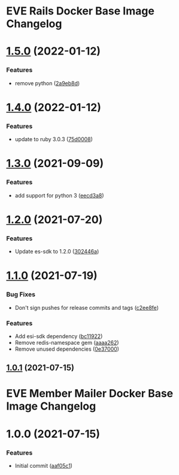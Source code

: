 # EVE Rails Docker Base Image Changelog

# [1.5.0](https://github.com/bokoboshahni/eve-rails-docker-base/compare/v1.4.0...v1.5.0) (2022-01-12)


### Features

* remove python ([2a9eb8d](https://github.com/bokoboshahni/eve-rails-docker-base/commit/2a9eb8da56f7a90b72e6b10778a562ff8c85cac7))

# [1.4.0](https://github.com/bokoboshahni/eve-rails-docker-base/compare/v1.3.0...v1.4.0) (2022-01-12)


### Features

* update to ruby 3.0.3 ([75d0008](https://github.com/bokoboshahni/eve-rails-docker-base/commit/75d0008d801069118a57520e2873173a0cdf4bd7))

# [1.3.0](https://github.com/bokoboshahni/eve-rails-docker-base/compare/v1.2.0...v1.3.0) (2021-09-09)


### Features

* add support for python 3 ([eecd3a8](https://github.com/bokoboshahni/eve-rails-docker-base/commit/eecd3a8d0c5130f868f45178d8c95fdf8dcfde14))

# [1.2.0](https://github.com/bokoboshahni/eve-rails-docker-base/compare/v1.1.0...v1.2.0) (2021-07-20)


### Features

* Update es-sdk to 1.2.0 ([302446a](https://github.com/bokoboshahni/eve-rails-docker-base/commit/302446a6d7852609e0fedd6873b2f71ce72f9605))

# [1.1.0](https://github.com/bokoboshahni/eve-rails-docker-base/compare/v1.0.1...v1.1.0) (2021-07-19)


### Bug Fixes

* Don't sign pushes for release commits and tags ([c2ee8fe](https://github.com/bokoboshahni/eve-rails-docker-base/commit/c2ee8feb3e75cdc7ea45688c5facb91f269e7641))


### Features

* Add esi-sdk dependency ([bc11922](https://github.com/bokoboshahni/eve-rails-docker-base/commit/bc119229611588d606314e75ba4be63de860802a))
* Remove redis-namespace gem ([aaaa262](https://github.com/bokoboshahni/eve-rails-docker-base/commit/aaaa2623ebd0f8687801bf866686a7a5c8243782))
* Remove unused dependencies ([0e37000](https://github.com/bokoboshahni/eve-rails-docker-base/commit/0e3700020634f2e34dcbbcd4696c85d2a0023e7d))

## [1.0.1](https://github.com/bokoboshahni/eve-rails-docker-base/compare/v1.0.0...v1.0.1) (2021-07-15)

# EVE Member Mailer Docker Base Image Changelog

# 1.0.0 (2021-07-15)


### Features

* Initial commit ([aaf05c1](https://github.com/bokoboshahni/eve-rails-docker-base/commit/aaf05c128155c7e19a35ac821460e93709f54782))
